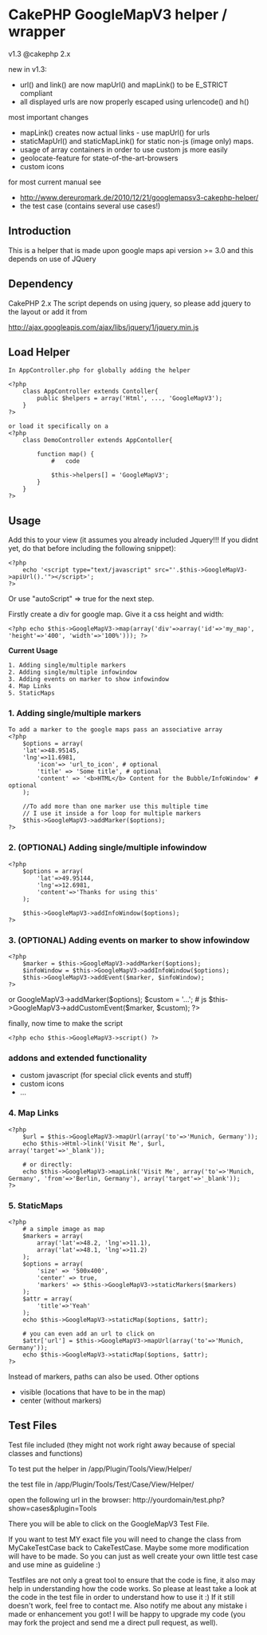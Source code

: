 CakePHP GoogleMapV3 helper / wrapper
======================================
v1.3
@cakephp 2.x

new in v1.3:
- url() and link() are now mapUrl() and mapLink() to be E_STRICT compliant
- all displayed urls are now properly escaped using urlencode() and h()

most important changes
- mapLink() creates now actual links - use mapUrl() for urls
- staticMapUrl() and staticMapLink() for static non-js (image only) maps.
- usage of array containers in order to use custom js more easily
- geolocate-feature for state-of-the-art-browsers
- custom icons

for most current manual see
- http://www.dereuromark.de/2010/12/21/googlemapsv3-cakephp-helper/
- the test case (contains several use cases!)

Introduction
------------
This is a helper that is made upon google maps api version >= 3.0
and this depends on use of JQuery

Dependency
-----------

CakePHP 2.x
The script depends on using jquery, so please add jquery to the layout
or add it from

   http://ajax.googleapis.com/ajax/libs/jquery/1/jquery.min.js


Load Helper
-----------
	In AppController.php for globally adding the helper

	<?php
		class AppController extends Contoller{
			public $helpers = array('Html', ..., 'GoogleMapV3');
		}
	?>

	or load it specifically on a
	<?php
		class DemoController extends AppContoller{

			function map() {
				#	code

				$this->helpers[] = 'GoogleMapV3';
			}
		}
	?>


Usage
------------

Add this to your view (it assumes you already included Jquery!!! If you didnt yet, do that before including the following snippet):

	<?php
		echo '<script type="text/javascript" src="'.$this->GoogleMapV3->apiUrl().'"></script>';
	?>

Or use "autoScript" => true for the next step.

Firstly create a div for google map. Give it a css height and width:

	<?php echo $this->GoogleMapV3->map(array('div'=>array('id'=>'my_map', 'height'=>'400', 'width'=>'100%'))); ?>


**Current Usage**

	1. Adding single/multiple markers
	2. Adding single/multiple infowindow
	3. Adding events on marker to show infowindow
	4. Map Links
	5. StaticMaps

### 1. Adding single/multiple markers

	To add a marker to the google maps pass an associative array
	<?php
		$options = array(
	    'lat'=>48.95145,
  		'lng'=>11.6981,
			'icon'=> 'url_to_icon', # optional
			'title' => 'Some title', # optional
			'content' => '<b>HTML</b> Content for the Bubble/InfoWindow' # optional
		);

		//To add more than one marker use this multiple time
		// I use it inside a for loop for multiple markers
		$this->GoogleMapV3->addMarker($options);
	?>

### 2. (OPTIONAL) Adding single/multiple infowindow

	<?php
		$options = array(
		    'lat'=>49.95144,
    		'lng'=>12.6981,
    		'content'=>'Thanks for using this'
		);

		$this->GoogleMapV3->addInfoWindow($options);
	?>

### 3. (OPTIONAL) Adding events on marker to show infowindow

	<?php
		$marker = $this->GoogleMapV3->addMarker($options);
		$infoWindow = $this->GoogleMapV3->addInfoWindow($options);
		$this->GoogleMapV3->addEvent($marker, $infoWindow);
	?>
or
	<?php
		$marker = $this->GoogleMapV3->addMarker($options);
		$custom = '...'; # js
		$this->GoogleMapV3->addCustomEvent($marker, $custom);
	?>

finally, now time to make the script

	<?php echo $this->GoogleMapV3->script() ?>


### addons and extended functionality

- custom javascript (for special click events and stuff)
- custom icons
- ...


### 4. Map Links

	<?php
		$url = $this->GoogleMapV3->mapUrl(array('to'=>'Munich, Germany'));
		echo $this->Html->link('Visit Me', $url, array('target'=>'_blank'));

		# or directly:
		echo $this->GoogleMapV3->mapLink('Visit Me', array('to'=>'Munich, Germany', 'from'=>'Berlin, Germany'), array('target'=>'_blank'));
	?>


### 5. StaticMaps

	<?php
		# a simple image as map
		$markers = array(
			array('lat'=>48.2, 'lng'=>11.1),
			array('lat'=>48.1, 'lng'=>11.2)
		);
		$options = array(
			'size' => '500x400',
			'center' => true,
			'markers' => $this->GoogleMapV3->staticMarkers($markers)
		);
		$attr = array(
			'title'=>'Yeah'
		);
		echo $this->GoogleMapV3->staticMap($options, $attr);

		# you can even add an url to click on
		$attr['url'] = $this->GoogleMapV3->mapUrl(array('to'=>'Munich, Germany'));
		echo $this->GoogleMapV3->staticMap($options, $attr);
	?>
Instead of markers, paths can also be used.
Other options
- visible (locations that have to be in the map)
- center (without markers)


Test Files
-----------------

Test file included (they might not work right away because of special classes and functions)

To test put the helper in
/app/Plugin/Tools/View/Helper/

the test file in
/app/Plugin/Tools/Test/Case/View/Helper/

open the following url in the browser:
http://yourdomain/test.php?show=cases&plugin=Tools

There you will be able to click on the GoogleMapV3 Test File.

If you want to test MY exact file you will need to change the class from MyCakeTestCase back to CakeTestCase.
Maybe some more modification will have to be made. So you can just as well create your own little test case and use mine as guideline :)

Testfiles are not only a great tool to ensure that the code is fine, it also may help in understanding how the code works.
So please at least take a look at the code in the test file in order to understand how to use it :)
If it still doesn't work, feel free to contact me. Also notify me about any mistake i made or enhancement you got!
I will be happy to upgrade my code (you may fork the project and send me a direct pull request, as well).
